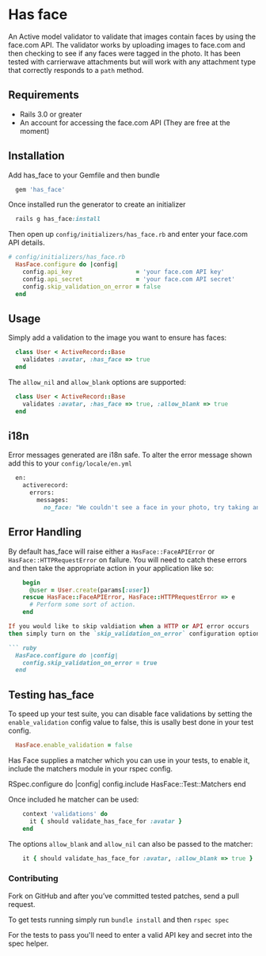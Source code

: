 # Has face
An Active model validator to validate that images contain faces by
using the face.com API. The validator works by uploading images to
face.com and then checking to see if any faces were tagged in the photo.
It has been tested with carrierwave attachments but will work with any
attachment type that correctly responds to a `path` method.

## Requirements
- Rails 3.0 or greater
- An account for accessing the face.com API (They are free at the moment)

## Installation
Add has_face to your Gemfile and then bundle

``` ruby
  gem 'has_face'
```

Once installed run the generator to create an initializer

``` ruby
  rails g has_face:install
```

Then open up `config/initializers/has_face.rb` and enter your face.com
API details.

``` ruby
# config/initializers/has_face.rb
  HasFace.configure do |config|
    config.api_key                  = 'your face.com API key'
    config.api_secret               = 'your face.com API secret'
    config.skip_validation_on_error = false
  end
```

## Usage

Simply add a validation to the image you want to ensure has faces:

``` ruby
  class User < ActiveRecord::Base
    validates :avatar, :has_face => true
  end
```

The `allow_nil` and `allow_blank` options are supported:

``` ruby
  class User < ActiveRecord::Base
    validates :avatar, :has_face => true, :allow_blank => true
  end
```

## i18n

Error messages generated are i18n safe. To alter the error message shown
add this to your `config/locale/en.yml`

``` ruby
  en:
    activerecord:
      errors:
        messages:
          no_face: "We couldn't see a face in your photo, try taking another one."
```


## Error Handling

By default has_face will raise either a `HasFace::FaceAPIError` or
`HasFace::HTTPRequestError` on failure. You will need to catch these
errors and then take the appropriate action in your application like so:

``` ruby
    begin
      @user = User.create(params[:user])
    rescue HasFace::FaceAPIError, HasFace::HTTPRequestError => e
      # Perform some sort of action.
    end

If you would like to skip valdiation when a HTTP or API error occurs
then simply turn on the `skip_validation_on_error` configuration option:

``` ruby
  HasFace.configure do |config|
    config.skip_validation_on_error = true
  end
```

## Testing has_face

To speed up your test suite, you can disable face validations by setting the
`enable_validation` config value to false, this is usally best done in
your test config.

``` ruby
  HasFace.enable_validation = false
```

Has Face supplies a matcher which you can use in your tests, to
enable it, include the matchers module in your rspec config.

RSpec.configure do |config|
  config.include HasFace::Test::Matchers
end


Once included he matcher can be used:

``` ruby
    context 'validations' do
      it { should validate_has_face_for :avatar }
    end
```

The options `allow_blank` and `allow_nil` can also be passed to the matcher:

``` ruby
    it { should validate_has_face_for :avatar, :allow_blank => true }
```

### Contributing

Fork on GitHub and after you’ve committed tested patches, send a pull request.

To get tests running simply run `bundle install` and then `rspec spec`

For the tests to pass you'll need to enter a valid API key and
secret into the spec helper.
